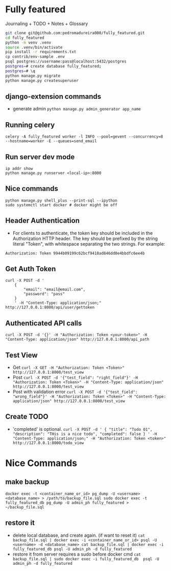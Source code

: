 # Fully featured

Journaling + TODO + Notes + Glossary


```bash
git clone git@github.com:pedromadureira000/fully_featured.git
cd fully_featured
python -m venv .venv
source .venv/bin/activate
pip install -r requirements.txt
cp contrib/env-sample .env
psql postgres://username:pass@localhost:5432/postgres
postgres=# create database fully_featured;
postgres=# \q
python manage.py migrate
python manage.py createsuperuser
```

## django-extension commands
* generate admin
`
python manage.py admin_generator app_name
`

## Running celery
```
celery -A fully_featured worker -l INFO --pool=gevent --concurrency=8 --hostname=worker -E --queues=send_email
```

## Run server dev mode
```
ip addr show
python manage.py runserver <local-ip>:8000
```

## Nice commands
```
python manage.py shell_plus --print-sql --ipython
sudo systemctl start docker # docker might be off
```

## Header Authentication
* For clients to authenticate, the token key should be included in the Authorization HTTP header. The key should be prefixed by the string literal "Token", with whitespace separating the two strings. For example:
```
Authorization: Token 9944b09199c62bcf9418ad846dd0e4bbdfc6ee4b
```

## Get Auth Token

```
curl -X POST -d '
    {
        "email": "email@email.com",
        "password": "pass"
    }
    ' -H "Content-Type: application/json;" http://127.0.0.1:8000/api/user/gettoken
```

## Authenticated API calls
`
curl -X POST -d '{}' -H "Authorization: Token <your-token>" -H "Content-Type: application/json" http://127.0.0.1:8000/api_path
`

## Test View
* Get
`
curl -X GET -H "Authorization: Token <Token>" http://127.0.0.1:8000/test_view
`
* Post
`
curl -X POST -d '{"test_field": "right_field"}' -H "Authorization: Token <Token>" -H "Content-Type: application/json" http://127.0.0.1:8000/test_view
`
* Post with validation error
`
curl -X POST -d '{"test_field": "wrong_field"}' -H "Authorization: Token <Token>" -H "Content-Type: application/json" http://127.0.0.1:8000/test_view
`

## Create TODO
* 'completed' is optional.
``
curl -X POST -d '
    {
        "title": "Todo 01",
        "description": "THis is a nice todo",
        "completed": false
    }
    ' -H "Content-Type: application/json;" -H "Authorization: Token <token>" http://127.0.0.1:8000/todo_view
``

Nice Commands
================
## make backup
`
docker exec -t <container_name_or_id> pg_dump -U <username> <database_name> > /path/to/backup_file.sql
sudo docker exec -t fully_featured_db pg_dump -U admin_ph fully_featured > ~/backup_file.sql
`

## restore it
* delete local database, and create again. (if want to reset it)
`
cat backup_file.sql | docker exec -i <container_name_or_id> psql -U <username> -d <database_name>
cat backup_file.sql | docker exec -i fully_featured_db psql -U admin_ph -d fully_featured
`
* restore it from server requires a sudo before docker cmd
`
cat backup_file.sql | sudo docker exec -i fully_featured_db  psql -U admin_ph -d fully_featured
`
